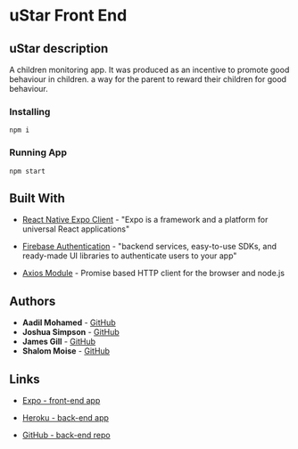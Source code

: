 # uStar Front End

## uStar description

A children monitoring app. It was produced as an incentive to promote good behaviour in children. a way for the parent to reward their children for good behaviour.

### Installing

```
npm i
```

### Running App

```
npm start
```

## Built With

- [React Native Expo Client](https://docs.expo.io/) - "Expo is a framework and a platform for universal React applications"

- [Firebase Authentication](https://firebase.google.com/docs/auth) - "backend services, easy-to-use SDKs, and ready-made UI libraries to authenticate users to your app"

- [Axios Module](https://github.com/axios/axios) - Promise based HTTP client for the browser and node.js

## Authors

- **Aadil Mohamed** - [GitHub](https://github.com/aadilmohamed123)
- **Joshua Simpson** - [GitHub](https://github.com/JoshuaJames-gif)
- **James Gill** - [GitHub](https://github.com/jbone1984)
- **Shalom Moise** - [GitHub](https://github.com/shalommoise)

## Links

- [Expo - front-end app](https://expo.io/@/ustar)

- [Heroku - back-end app](https://ustar-backend.herokuapp.com/api/parents)
- [GitHub - back-end repo](https://github.com/aadilmohamed123/uStar-project-back-end)
